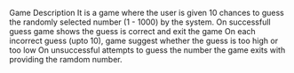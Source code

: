 Game Description
It is a game where the user is given 10 chances to guess the randomly selected number (1 - 1000) by the system.
On successfull guess game shows the guess is correct and exit the game
On each incorrect guess (upto 10), game suggest whether the guess is too high or too low
On unsuccessful attempts to guess the number the game exits with providing the ramdom number. 